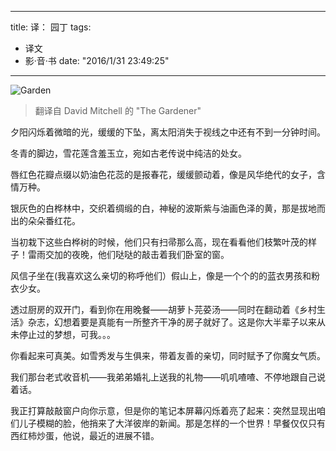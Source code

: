 
---
title: 译： 园丁
tags:
- 译文
- 影·音·书
date: "2016/1/31 23:49:25"
---

![Garden](http://7xqdw6.com1.z0.glb.clouddn.com/garden.jpeg)

> 翻译自 David Mitchell 的 "The Gardener" 

<!-- more -->

夕阳闪烁着微暗的光，缓缓的下坠，离太阳消失于视线之中还有不到一分钟时间。

冬青的脚边，雪花莲含羞玉立，宛如古老传说中纯洁的处女。

唇红色花瓣点缀以奶油色花蕊的是报春花，缓缓颤动着，像是风华绝代的女子，含情万种。

银灰色的白桦林中，交织着绸缎的白，神秘的波斯紫与油画色泽的黄，那是拔地而出的朵朵番红花。

当初栽下这些白桦树的时候，他们只有扫帚那么高，现在看看他们枝繁叶茂的样子！雷雨交加的夜晚，他们哒哒的敲击着我们卧室的窗。

风信子坐在(我喜欢这么亲切的称呼他们）假山上，像是一个个的的蓝衣男孩和粉衣少女。

透过厨房的双开门，看到你在用晚餐——胡萝卜芫荽汤——同时在翻动着《乡村生活》杂志，幻想着要是真能有一所整齐干净的房子就好了。这是你大半辈子以来从未停止过的梦想，可我。。。

你看起来可真美。如雪秀发与生俱来，带着友善的亲切，同时赋予了你魔女气质。

我们那台老式收音机——我弟弟婚礼上送我的礼物——叽叽喳喳、不停地跟自己说着话。

我正打算敲敲窗户向你示意，但是你的笔记本屏幕闪烁着亮了起来：突然显现出咱们儿子模糊的脸，他捎来了大洋彼岸的新闻。那是怎样的一个世界！早餐仅仅只有西红柿炒蛋，他说，最近的进展不错。